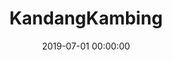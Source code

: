 ---
layout: inner
position: right
title: 'KandangKambing'
lead_text: 'Build the whole platform, the back-end as well as the Android app for the livestock selling & rearing service platform.'
tags: ['AWS', 'MySQL Database', 'PHP', 'Yii 2', 'API', 'Kotlin', 'Android SDK']
featured_image: ['/img/posts/kk1.png','/img/posts/kk2.png']
date: 2019-07-01 00:00:00
categories: ['Backend Dev','Mobile Dev']
project_link: 'https://play.google.com/store/apps/details?id=id.kandangkambing.app'
button_icon: 'play'
button_text: 'View on Google Play'
order: 22
visible: 1
company: 'Self-employed'
---